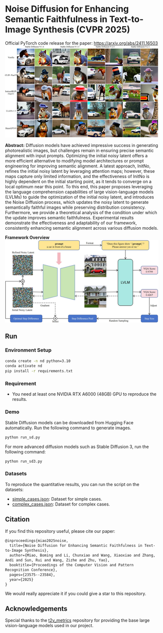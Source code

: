 # Noise Diffusion for Enhancing Semantic Faithfulness in Text-to-Image Synthesis (CVPR 2025)
Official PyTorch code release for the paper: https://arxiv.org/abs/2411.16503
![](assets/demo.jpg)

**Abstract:** Diffusion models have achieved impressive success in generating photorealistic images, but challenges remain in ensuring precise semantic alignment with input prompts. Optimizing the initial noisy latent offers a more efficient alternative to modifying model architectures or prompt engineering for improving semantic alignment. A latest approach, InitNo, refines the initial noisy latent by leveraging attention maps; however, these maps capture only limited information, and the effectiveness of InitNo is highly dependent on the initial starting point, as it tends to converge on a local optimum near this point. To this end, this paper proposes leveraging the language comprehension capabilities of large vision-language models (LVLMs) to guide the optimization of the initial noisy latent, and introduces the Noise Diffusion process, which updates the noisy latent to generate semantically faithful images while preserving distribution consistency. Furthermore, we provide a theoretical analysis of the condition under which the update improves semantic faithfulness. Experimental results demonstrate the effectiveness and adaptability of our framework, consistently enhancing semantic alignment across various diffusion models. 

**Framework Overview**
![](assets/framework.jpg)

## Run
### Environment Setup
```bash
conda create -n nd python=3.10
conda activate nd
pip install -r requirements.txt
```
### Requirement
- You need at least one NVIDIA RTX A6000 (48GB) GPU to reproduce the results.

### Demo
Stable Diffusion models can be downloaded from Hugging Face automatically. Run the following command to generate images.
```bash
python run_sd.py 
```
For more advanced diffusion models such as Stable Diffusion 3, run the following command:
```bash
python run_sd3.py
````

### Datasets
To reproduce the quantitative results, you can run the script on the datasets:
- [simple_cases.json](datasets/simple_cases.json): Dataset for simple cases.
- [complex_cases.json](datasets/complex_cases.json): Dataset for complex cases.

## Citation
If you find this repository useful, please cite our paper:
```
@inproceedings{miao2025noise,
  title={Noise Diffusion for Enhancing Semantic Faithfulness in Text-to-Image Synthesis},
  author={Miao, Boming and Li, Chunxiao and Wang, Xiaoxiao and Zhang, Andi and Sun, Rui and Wang, Zizhe and Zhu, Yao},
  booktitle={Proceedings of the Computer Vision and Pattern Recognition Conference},
  pages={23575--23584},
  year={2025}
}
```
We would really appreciate it if you could give a star to this repository.
## Acknowledgements
Special thanks to the [t2v_metrics](https://github.com/linzhiqiu/t2v_metrics) repository for providing the base large vision-language models used in our project.
